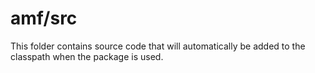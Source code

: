 # amf/src

This folder contains source code that will automatically be added to the classpath when
the package is used.
